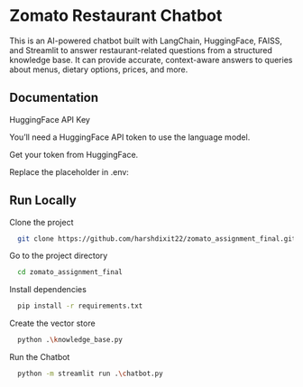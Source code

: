 
# Zomato Restaurant Chatbot


This is an AI-powered chatbot built with LangChain, HuggingFace, FAISS, and Streamlit to answer restaurant-related questions from a structured knowledge base. It can provide accurate, context-aware answers to queries about menus, dietary options, prices, and more.





## Documentation

HuggingFace API Key

You’ll need a HuggingFace API token to use the language model.

Get your token from HuggingFace.

Replace the placeholder in .env:
## Run Locally

Clone the project

```bash
  git clone https://github.com/harshdixit22/zomato_assignment_final.git
```

Go to the project directory

```bash
  cd zomato_assignment_final
```

Install dependencies

```bash
  pip install -r requirements.txt
```

Create the vector store

```bash
  python .\knowledge_base.py
```
Run the Chatbot

```bash
  python -m streamlit run .\chatbot.py
```

